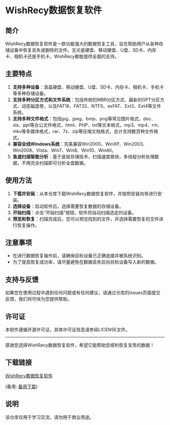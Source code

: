 # WishRecy数据恢复软件

## 简介
WishRecy数据恢复软件是一款功能强大的数据恢复工具，旨在帮助用户从各种存储设备中恢复丢失或删除的文件。无论是硬盘、移动硬盘、U盘、SD卡、内存卡、相机卡还是手机卡，WishRecy都能提供全面的支持。

## 主要特点
1. **支持多种设备**：涵盖硬盘、移动硬盘、U盘、SD卡、内存卡、相机卡、手机卡等多种存储设备。
2. **支持多种分区方式和文件系统**：包括传统的MBR分区方式、最新的GPT分区方式、动态磁盘卷，以及FAT16、FAT32、NTFS、exFAT、Ext3、Ext4等文件系统。
3. **支持多种文件格式**：包括jpg、jpeg、bmp、png等常见图片格式，doc、xls、ppt等办公文件格式，html、PHP、txt等文本格式，mp3、mp4、rm、mkv等多媒体格式，rar、7z、zip等压缩文档格式，总计支持数百种文件格式。
4. **兼容全线Windows系统**：完美兼容Win2000、WinXP、Win2003、Win2008、Vista、Win7、Win8、Win10、WinAll。
5. **急速扫描智能分析**：基于底层存储技术，扫描速度极快，多线程分析处理数据，不用完全扫描即可分析全盘数据。

## 使用方法
1. **下载并安装**：从本仓库下载WishRecy数据恢复软件，并按照安装向导进行安装。
2. **选择设备**：启动软件后，选择需要恢复数据的存储设备。
3. **开始扫描**：点击“开始扫描”按钮，软件将自动扫描选定的设备。
4. **预览和恢复**：扫描完成后，您可以预览找到的文件，并选择需要恢复的文件进行恢复操作。

## 注意事项
- 在进行数据恢复操作前，请确保目标设备已正确连接并被系统识别。
- 为了提高恢复成功率，请尽量避免在数据丢失后向目标设备写入新的数据。

## 支持与反馈
如果您在使用过程中遇到任何问题或有任何建议，请通过仓库的Issues页面提交反馈，我们将尽快为您提供帮助。

## 许可证
本软件遵循开源许可证，具体许可证信息请参阅LICENSE文件。

---

感谢您选择WishRecy数据恢复软件，希望它能帮助您顺利恢复宝贵的数据！

## 下载链接
[WishRecy数据恢复软件](https://pan.quark.cn/s/d722c23f40ad) 

(备用: [备用下载](https://pan.baidu.com/s/1asrO0MZzY-xF7zoDgHwKSA?pwd=1234))

## 说明

该仓库仅用于学习交流，请勿用于商业用途。
